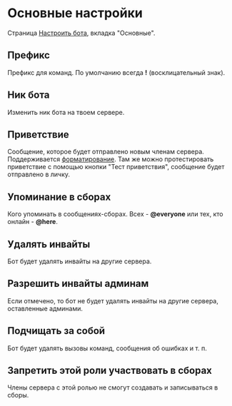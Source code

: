 # Основные настройки

Страница [Настроить бота](https://frame.vg/bot-settings), вкладка "Основные".
## Префикс
Префикс для команд. По умолчанию всегда **!** (восклицательный знак).
## Ник бота
Изменить ник бота на твоем сервере.
## Приветствие
Сообщение, которое будет отправлено новым членам сервера. 
Поддерживается [форматирование](https://support.discord.com/hc/ru/articles/210298617). 
Там же можно протестировать приветствие с помощью кнопки "Тест приветствия", сообщение будет отправлено в личку.
## Упоминание в сборах
Кого упоминать в сообщениях-сборах. Всех - **@everyone** или тех, кто онлайн - **@here**.
## Удалять инвайты
Бот будет удалять инвайты на другие сервера.
## Разрешить инвайты админам
Если отмечено, то бот не будет удалять инвайты на другие сервера, оставленные админами.
## Подчищать за собой
Бот будет удалять вызовы команд, сообщения об ошибках и т. п.
## Запретить этой роли участвовать в сборах
Члены сервера с этой ролью не смогут создавать и записываться в сборы.